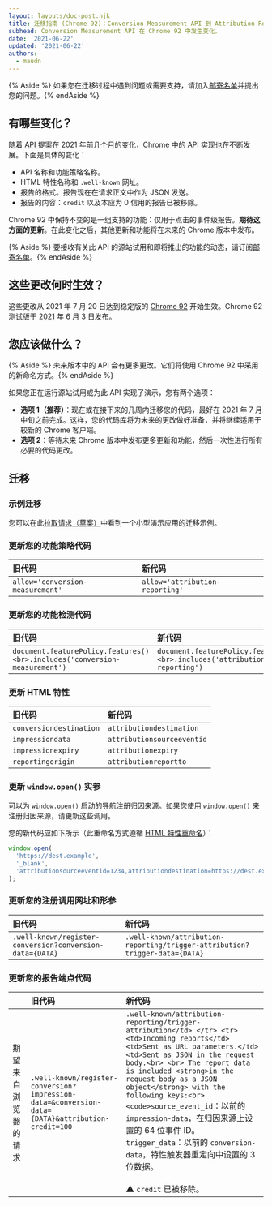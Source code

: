 ```yaml
---
layout: layouts/doc-post.njk
title: 迁移指南 (Chrome 92)：Conversion Measurement API 到 Attribution Reporting API
subhead: Conversion Measurement API 在 Chrome 92 中发生变化。
date: '2021-06-22'
updated: '2021-06-22'
authors:
  - maudn
---
```


{% Aside %} 如果您在迁移过程中遇到问题或需要支持，请加入[邮寄名单](https://groups.google.com/u/1/a/chromium.org/g/attribution-reporting-api-dev)并提出您的问题。{% endAside %}

## 有哪些变化？

随着 [API 提案](https://github.com/WICG/conversion-measurement-api)在 2021 年前几个月的变化，Chrome 中的 API 实现也在不断发展。下面是具体的变化：

- API 名称和功能策略名称。
- HTML 特性名称和 `.well-known` 网址。
- 报告的格式。报告现在在请求正文中作为 JSON 发送。
- 报告的内容：`credit` 以及本应为 0 信用的报告已被移除。

Chrome 92 中保持不变的是一组支持的功能：仅用于点击的事件级报告。**期待这方面的更新**。在此变化之后，其他更新和功能将在未来的 Chrome 版本中发布。

{% Aside %} 要接收有关此 API 的源站试用和即将推出的功能的动态，请订阅[邮寄名单](https://groups.google.com/u/1/a/chromium.org/g/attribution-reporting-api-dev)。{% endAside %}

## 这些更改何时生效？

这些更改从 2021 年 7 月 20 日达到稳定版的 [Chrome 92](https://chromestatus.com/features/schedule) 开始生效。Chrome 92 测试版于 2021 年 6 月 3 日发布。

## 您应该做什么？

{% Aside %} 未来版本中的 API 会有更多更改。它们将使用 Chrome 92 中采用的新命名方式。{% endAside %}

如果您正在运行源站试用或为此 API 实现了演示，您有两个选项：

- **选项 1（推荐）**：现在或在接下来的几周内迁移您的代码，最好在 2021 年 7 月中旬之前完成。这样，您的代码库将为未来的更改做好准备，并将继续适用于较新的 Chrome 客户端。
- **选项 2**：等待未来 Chrome 版本中发布更多更新和功能，然后一次性进行所有必要的代码更改。

## 迁移

### 示例迁移

您可以在此[拉取请求（草案）](https://github.com/GoogleChromeLabs/trust-safety-demo/pull/4/files)中看到一个小型演示应用的迁移示例。

### 更新您的功能策略代码

<table class="simple width-full fixed-table with-heading-tint">
<thead><tr>
<th style="text-align: left;">旧代码</th>
<th style="text-align: left;">新代码</th>
</tr></thead>
<tbody><tr>
<td><code>allow='conversion-measurement'</code></td>
<td><code>allow='attribution-reporting'</code></td>
</tr></tbody>
</table>

### 更新您的功能检测代码

<table class="simple width-full fixed-table with-heading-tint">
<thead><tr>
<th style="text-align: left;">旧代码</th>
<th style="text-align: left;">新代码</th>
</tr></thead>
<tbody><tr>
<td><code>document.featurePolicy.features()&lt;br&gt;.includes('conversion-measurement')</code></td>
<td><code>document.featurePolicy.features()&lt;br&gt;.includes('attribution-reporting')</code></td>
</tr></tbody>
</table>

### 更新 HTML 特性

<table class="simple width-full fixed-table with-heading-tint">
<thead><tr>
<th style="text-align: left;">旧代码</th>
<th style="text-align: left;">新代码</th>
</tr></thead>
<tbody>
<tr>
<td><code>conversiondestination</code></td>
<td><code>attributiondestination</code></td>
</tr>
<tr>
<td><code>impressiondata</code></td>
<td><code>attributionsourceeventid</code></td>
</tr>
<tr>
<td><code>impressionexpiry</code></td>
<td><code>attributionexpiry</code></td>
</tr>
<tr>
<td><code>reportingorigin</code></td>
<td><code>attributionreportto</code></td>
</tr>
</tbody>
</table>

### 更新 `window.open()` 实参

可以为 `window.open()` 启动的导航注册归因来源。如果您使用 `window.open()` 来注册归因来源，请更新这些调用。

您的新代码应如下所示（此重命名方式遵循 [HTML 特性重命名](#update-the-html-attributes)）：

```javascript
window.open(
  'https://dest.example',
  '_blank',
  'attributionsourceeventid=1234,attributiondestination=https://dest.example,attributionreportto=https://reporter.example,attributionexpiry=604800000'
);
```

### 更新您的注册调用网址和形参

<table class="simple width-full fixed-table with-heading-tint w-table--top-align">
<thead><tr>
<th style="text-align: left;">旧代码</th>
<th style="text-align: left;">新代码</th>
</tr></thead>
<tbody><tr>
<td><code>.well-known/register-conversion?conversion-data={DATA}</code></td>
<td><code>.well-known/attribution-reporting/trigger-attribution?trigger-data={DATA}</code></td>
</tr></tbody>
</table>

### 更新您的报告端点代码

<table class="simple width-full fixed-table with-heading-tint">
<thead><tr>
<th></th>
<th style="text-align: left;">旧代码</th>
<th style="text-align: left;">新代码</th>
</tr></thead>
<tbody><tr>
<td>期望来自浏览器的请求</td>
<td><code>.well-known/register-conversion?impression-data=&amp;conversion-data={DATA}&amp;attribution-credit=100</code></td>
<td>
<code>.well-known/attribution-reporting/trigger-attribution&lt;/td&gt; &lt;/tr&gt; &lt;tr&gt; &lt;td&gt;Incoming reports&lt;/td&gt; &lt;td&gt;Sent as URL parameters.&lt;/td&gt; &lt;td&gt;Sent as JSON in the request body.&lt;br&gt; &lt;br&gt; The report data is included &lt;strong&gt;in the request body as a JSON object&lt;/strong&gt; with the following keys:&lt;br&gt; &lt;code&gt;source_event_id</code>：以前的 <code>impression-data</code>，在归因来源上设置的 64 位事件 ID。<br> <code>trigger_data</code>：以前的 <code>conversion-data</code>，特性触发器重定向中设置的 3 位数据。<br><br> ⚠️ <code>credit</code> 已被移除。</td>
</tr></tbody>
</table>
